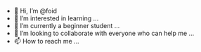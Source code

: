 - 👋 Hi, I’m @foid
- 👀 I’m interested in learning ...
- 🌱 I’m currently a beginner student ...
- 💞️ I’m looking to collaborate with everyone who can help me ...
- 📫 How to reach me ...

<!---
foidanafi/foidanafi is a ✨ special ✨ repository because its `README.md` (this file) appears on your GitHub profile.
You can click the Preview link to take a look at your changes.
--->
